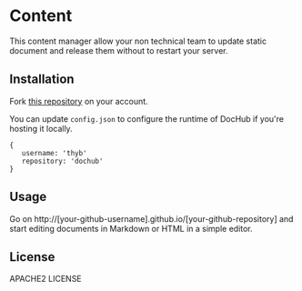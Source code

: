 Content
=======

This content manager allow your non technical team to update static document and release them without to restart your server.

Installation
------------

Fork [this repository](https://github.com/thyb/dochub) on your account.

You can update `config.json` to configure the runtime of DocHub if you're hosting it locally.

    {
       username: 'thyb'
       repository: 'dochub'
    }

Usage
-----

Go on http://[your-github-username].github.io/[your-github-repository] and start editing documents in Markdown or HTML in a simple editor.

License
-------

APACHE2 LICENSE